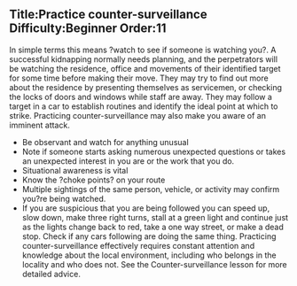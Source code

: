 Title:Practice counter-surveillance
Difficulty:Beginner
Order:11
---
In simple terms this means ?watch to see if someone is watching you?. A successful kidnapping normally needs planning, and the perpetrators will be watching the residence, office and movements of their identified target for some time before making their move. They may try to find out more about the residence by presenting themselves as servicemen, or checking the locks of doors and windows while staff are away. They may follow a target in a car to establish routines and identify the ideal point at which to strike. Practicing counter-surveillance may also make you aware of an imminent attack.

*   Be observant and watch for anything unusual
*   Note if someone starts asking numerous unexpected questions or takes an unexpected interest in you are or the work that you do.
*   Situational awareness is vital
*   Know the ?choke points? on your route
*   Multiple sightings of the same person, vehicle, or activity may confirm you?re being watched.
*   If you are suspicious that you are being followed you can speed up, slow down, make three right turns, stall at a green light and continue just as the lights change back to red, take a one way street, or make a dead stop. Check if any cars following are doing the same thing.
Practicing counter-surveillance effectively requires constant attention and knowledge about the local environment, including who belongs in the locality and who does not. See the Counter-surveillance lesson for more detailed advice.
